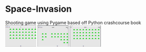 # Space-Invasion
Shooting game using Pygame based off Python crashcourse book
<img src = "images/screenshot 1.png" width = "100">
<img src = "images/screenshot 2.png" width = "100">
<img src = "images/screenshot 3.png" width = "100">


